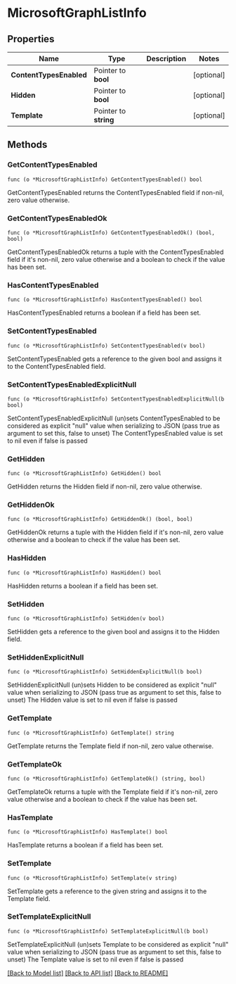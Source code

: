 # MicrosoftGraphListInfo

## Properties

Name | Type | Description | Notes
------------ | ------------- | ------------- | -------------
**ContentTypesEnabled** | Pointer to **bool** |  | [optional] 
**Hidden** | Pointer to **bool** |  | [optional] 
**Template** | Pointer to **string** |  | [optional] 

## Methods

### GetContentTypesEnabled

`func (o *MicrosoftGraphListInfo) GetContentTypesEnabled() bool`

GetContentTypesEnabled returns the ContentTypesEnabled field if non-nil, zero value otherwise.

### GetContentTypesEnabledOk

`func (o *MicrosoftGraphListInfo) GetContentTypesEnabledOk() (bool, bool)`

GetContentTypesEnabledOk returns a tuple with the ContentTypesEnabled field if it's non-nil, zero value otherwise
and a boolean to check if the value has been set.

### HasContentTypesEnabled

`func (o *MicrosoftGraphListInfo) HasContentTypesEnabled() bool`

HasContentTypesEnabled returns a boolean if a field has been set.

### SetContentTypesEnabled

`func (o *MicrosoftGraphListInfo) SetContentTypesEnabled(v bool)`

SetContentTypesEnabled gets a reference to the given bool and assigns it to the ContentTypesEnabled field.

### SetContentTypesEnabledExplicitNull

`func (o *MicrosoftGraphListInfo) SetContentTypesEnabledExplicitNull(b bool)`

SetContentTypesEnabledExplicitNull (un)sets ContentTypesEnabled to be considered as explicit "null" value
when serializing to JSON (pass true as argument to set this, false to unset)
The ContentTypesEnabled value is set to nil even if false is passed
### GetHidden

`func (o *MicrosoftGraphListInfo) GetHidden() bool`

GetHidden returns the Hidden field if non-nil, zero value otherwise.

### GetHiddenOk

`func (o *MicrosoftGraphListInfo) GetHiddenOk() (bool, bool)`

GetHiddenOk returns a tuple with the Hidden field if it's non-nil, zero value otherwise
and a boolean to check if the value has been set.

### HasHidden

`func (o *MicrosoftGraphListInfo) HasHidden() bool`

HasHidden returns a boolean if a field has been set.

### SetHidden

`func (o *MicrosoftGraphListInfo) SetHidden(v bool)`

SetHidden gets a reference to the given bool and assigns it to the Hidden field.

### SetHiddenExplicitNull

`func (o *MicrosoftGraphListInfo) SetHiddenExplicitNull(b bool)`

SetHiddenExplicitNull (un)sets Hidden to be considered as explicit "null" value
when serializing to JSON (pass true as argument to set this, false to unset)
The Hidden value is set to nil even if false is passed
### GetTemplate

`func (o *MicrosoftGraphListInfo) GetTemplate() string`

GetTemplate returns the Template field if non-nil, zero value otherwise.

### GetTemplateOk

`func (o *MicrosoftGraphListInfo) GetTemplateOk() (string, bool)`

GetTemplateOk returns a tuple with the Template field if it's non-nil, zero value otherwise
and a boolean to check if the value has been set.

### HasTemplate

`func (o *MicrosoftGraphListInfo) HasTemplate() bool`

HasTemplate returns a boolean if a field has been set.

### SetTemplate

`func (o *MicrosoftGraphListInfo) SetTemplate(v string)`

SetTemplate gets a reference to the given string and assigns it to the Template field.

### SetTemplateExplicitNull

`func (o *MicrosoftGraphListInfo) SetTemplateExplicitNull(b bool)`

SetTemplateExplicitNull (un)sets Template to be considered as explicit "null" value
when serializing to JSON (pass true as argument to set this, false to unset)
The Template value is set to nil even if false is passed

[[Back to Model list]](../README.md#documentation-for-models) [[Back to API list]](../README.md#documentation-for-api-endpoints) [[Back to README]](../README.md)


